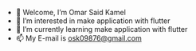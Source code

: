 - 👋 Welcome, I’m Omar Said Kamel
- 👀 I’m interested in make application with flutter
- 🌱 I’m currently learning make application with flutter
- 📫 My E-mail is osk09876@gmail.com

<!---
omarsaidkamel/omarsaidkamel is a ✨ special ✨ repository because its `README.md` (this file) appears on your GitHub profile.
You can click the Preview link to take a look at your changes.
--->
